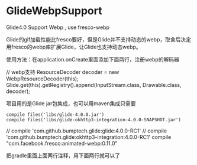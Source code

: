 # GlideWebpSupport
Glide4.0 Support Webp , use fresco-webp

Glide的gif加载性能比fresco要好，但是Glide并不支持动态的webp，取舍后决定用fresco的webp库扩展Glide，让Glide也支持动态webp。

使用方法：在application.onCreate里面添加下面两行，注册webp的解码器

// webp支持
ResourceDecoder decoder = new WebpResourceDecoder(this);
Glide.get(this).getRegistry().append(InputStream.class, Drawable.class, decoder);

项目用的是Glide jar包集成，也可以用maven集成只需要

    compile files('libs/glide-4.0.0.jar')
    compile files('libs/glide-okhttp3-integration-4.0.0-SNAPSHOT.jar')

//    compile 'com.github.bumptech.glide:glide:4.0.0-RC1'
//    compile 'com.github.bumptech.glide:okhttp3-integration:4.0.0-RC1'
    compile "com.facebook.fresco:animated-webp:0.11.0"

把gradle里面上面两行注释，用下面两行就可以了
